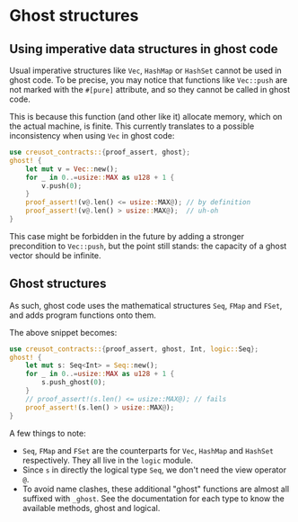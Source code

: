 # Ghost structures

## Using imperative data structures in ghost code

Usual imperative structures like `Vec`, `HashMap` or `HashSet` cannot be used in ghost code. To be precise, you may notice that functions like `Vec::push` are not marked with the `#[pure]` attribute, and so they cannot be called in ghost code.

This is because this function (and other like it) allocate memory, which on the actual machine, is finite. This currently translates to a possible inconsistency when using `Vec` in ghost code:

```rust
use creusot_contracts::{proof_assert, ghost};
ghost! {
    let mut v = Vec::new();
    for _ in 0..=usize::MAX as u128 + 1 {
        v.push(0);
    }
    proof_assert!(v@.len() <= usize::MAX@); // by definition
    proof_assert!(v@.len() > usize::MAX@);  // uh-oh
}
```

This case might be forbidden in the future by adding a stronger precondition to `Vec::push`, but the point still stands: the capacity of a ghost vector should be infinite.

## Ghost structures

As such, ghost code uses the mathematical structures `Seq`, `FMap` and `FSet`, and adds program functions onto them.

The above snippet becomes:

```rust
use creusot_contracts::{proof_assert, ghost, Int, logic::Seq};
ghost! {
    let mut s: Seq<Int> = Seq::new();
    for _ in 0..=usize::MAX as u128 + 1 {
        s.push_ghost(0);
    }
    // proof_assert!(s.len() <= usize::MAX@); // fails
    proof_assert!(s.len() > usize::MAX@);
}
```

A few things to note:

- `Seq`, `FMap` and `FSet` are the counterparts for `Vec`, `HashMap` and `HashSet` respectively. They all live in the `logic` module.
- Since `s` in directly the logical type `Seq`, we don't need the view operator `@`.
- To avoid name clashes, these additional "ghost" functions are almost all suffixed with `_ghost`. See the documentation for each type to know the available methods, ghost and logical.
